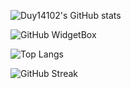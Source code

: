 ![Duy14102's GitHub stats](https://github-readme-stats.vercel.app/api?username=Duy14102&show_icons=true&theme=radical)

![GitHub WidgetBox](https://github-widgetbox.vercel.app/api/profile?username=Duy14102&data=followers,repositories,stars,commits&theme=radical)

![Top Langs](https://github-readme-stats.vercel.app/api/top-langs/?username=Duy14102&layout=compact&theme=radical)

![GitHub Streak](https://github-readme-streak-stats.herokuapp.com/?user=Duy14102&theme=radical)
